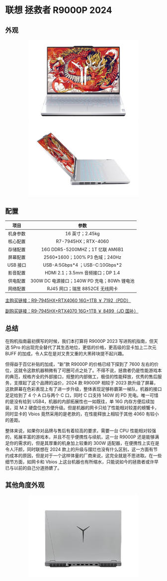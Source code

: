 # 联想 拯救者 R9000P 2024

## 外观

<div style="margin: 0 auto; text-align: center; width: 70%"><img src="./assets/联想拯救者R9000P 2024.png" /></div>

<div style="margin: 0 auto; text-align: center; width: 70%"><img src="./assets/联想拯救者R9000P 2024侧.png" /></div>

## 配置

|   项目   |                    参数                     |
| :------: | :-----------------------------------------: |
| 机身参数 |               16 英寸；2.45kg               |
| 核心配置 |             R7-7945HX；RTX-4060             |
| 存储配置 |       16G DDR5-5200MHZ；1T 忆联 AM6B1       |
| 屏幕配置 |       2560\*1600；100% P3 色域；240Hz       |
| USB 接口 |      USB-A:5Gbps\*4 ；USB-C:10Gbps\*2       |
| 影音配置 |      HDMI 2.1；3.5mm 音频接口；DP 1.4       |
| 供电配置 | 300W DC 电源接口；140W PD 充电；80Wh 锂电池 |
| 网络配置 |       RJ45 网口；瑞昱 8852CE 无线网卡       |

[主购买链接：R9-7945HX+RTX4060 16G+1TB ￥ 7192（PDD）](https://mobile.yangkeduo.com/goods.html?ps=oIsrRhs1Wc)

[副购买链接：R9-7945HX+RTX4070 16G+1TB ￥ 8499（JD 国补）](https://3.cn/2b-2ldW2)

## 总结

在购机指南最初撰写的时候，我们本打算将 R9000P 2023 写进购机指南，但天选 5Pro 的出现完全替代了其生态地位，更低的价格，更高级的显卡加上二次元 BUFF 的加成，令人实在是对又贵又重的大黑砖块提不起兴趣。

但得益于百亿补贴的加成，“新”款 R9000P 的价格已经下探到了 7600 左右的价位，这就令这款机器稍微有了可圈可点之处了。不得不说，拯救者仍是性能游戏本的典范，规格齐全的外部接口，规整的内部做工，极佳的性能释放，优秀的售后服务，支撑起了这个品牌的溢价，2024 款 R9000P 相较于 2023 款升级了屏幕，这款屏幕在色彩表现上有了进一步升级，整体表现足够称霸第一梯队，机器的接口足足给到了 4 个 A 口与两个 C 口，同时 C 口支持 140W 的 PD 充电。唯一可惜的是没有给到 USB4，机器的内部拓展性也一如既往，单 16G 内存方便后续加装，双 M.2 硬盘位也方便升级。但是机器的网卡只给了性能相对较差的螃蟹卡，同时显卡的 Vbios 竟然采用的是老款的，在性能释放上相较于其他 4060 有较小的差距。

整体来说，如果你对品牌与售后有着较高的要求，需要一台 CPU 性能相对较强的，拓展丰富的游戏本，并且不在乎便携性与续航，这一台 R9000P 还是能够满足你的需求的，但是其厚重的机身加上较重的 300W 适配器，在便携性上实在是令人汗颜，同时联想在 2024 款上的升级与摆烂也没有什么区别，这一方面有节约成本的原因，但是对于一个这样体量的厂商来说，这完全就是不思进取。在一些细节方面，如网卡和 Vbios 上这台机器也有所缩水，只能说如今的拯救者或许早已与以前的自己分道扬镳了。

## 其他角度外观

<div style="margin: 0 auto; text-align: center; width: 70%"><img src="./assets/联想拯救者R9000P 2024背.png" /></div>
